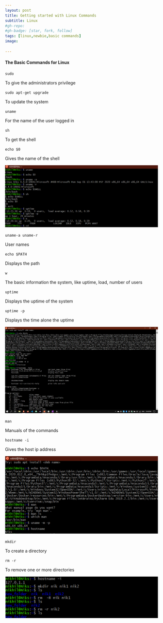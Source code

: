 ```yaml
---
layout: post
title: Getting started with Linux Commands
subtitle: Linux
#gh-repo:
#gh-badge: [star, fork, follow]
tags: [linux,newbie,basic commands]
image:

---
```


#### The Basic Commands for Linux

`sudo` 

To give the administrators privilege  

`sudo apt-get upgrade`

To update the system

`uname`

For the name of the user logged in

`sh `

To get the shell 

`echo $0`

Gives the name of the shell

![1](../img/linux_basic/1.png)

`uname-a uname-r`

User names

`echo $PATH`

Displays the path

`w`

The basic information the system, like uptime, load, number of users

`uptime`

Displays the uptime of the system

`uptime -p`

Displays the time alone the uptime

<img src="../img/linux_basic/2.png" alt="2" style="zoom:150%;" />

`man`

Manuals of the commands

`hostname -i`

Gives the host ip address

![3](../img/linux_basic/3.png)

`mkdir`

To create a directory

`rm -r` 

To remove one or more directories

![1](../img/linux_basic/4.png)






